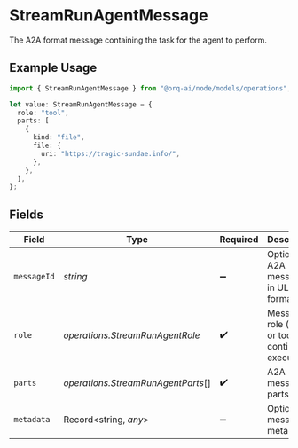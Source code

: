 # StreamRunAgentMessage

The A2A format message containing the task for the agent to perform.

## Example Usage

```typescript
import { StreamRunAgentMessage } from "@orq-ai/node/models/operations";

let value: StreamRunAgentMessage = {
  role: "tool",
  parts: [
    {
      kind: "file",
      file: {
        uri: "https://tragic-sundae.info/",
      },
    },
  ],
};
```

## Fields

| Field                                                 | Type                                                  | Required                                              | Description                                           |
| ----------------------------------------------------- | ----------------------------------------------------- | ----------------------------------------------------- | ----------------------------------------------------- |
| `messageId`                                           | *string*                                              | :heavy_minus_sign:                                    | Optional A2A message ID in ULID format                |
| `role`                                                | *operations.StreamRunAgentRole*                       | :heavy_check_mark:                                    | Message role (user or tool for continuing executions) |
| `parts`                                               | *operations.StreamRunAgentParts*[]                    | :heavy_check_mark:                                    | A2A message parts                                     |
| `metadata`                                            | Record<string, *any*>                                 | :heavy_minus_sign:                                    | Optional message metadata                             |